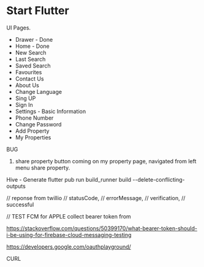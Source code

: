 # Start Flutter

UI Pages.
- Drawer - Done
- Home   - Done
- New Search
- Last Search
- Saved Search
- Favourites
- Contact Us
- About Us
- Change Language
- Sing UP
- Sign In
- Settings - Basic Information
- Phone Number
- Change Password
- Add Property
- My Properties

BUG

1. share property button coming on my property page, navigated from left menu share property.


Hive - Generate 
 flutter pub run build_runner build --delete-conflicting-outputs

// reponse from twillio
    // statusCode,
    // errorMessage,
    // verification,
    // successful
 

// TEST FCM for APPLE
collect bearer token from 

https://stackoverflow.com/questions/50399170/what-bearer-token-should-i-be-using-for-firebase-cloud-messaging-testing

https://developers.google.com/oauthplayground/

CURL 

